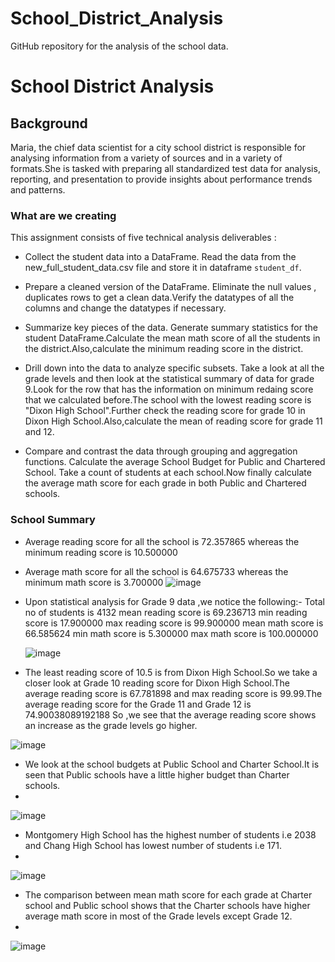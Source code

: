 # School_District_Analysis
GitHub repository for the analysis of the school data.
# School District Analysis

## Background
Maria, the chief data scientist for a city school district is responsible for analysing information from a variety of sources and in a variety of formats.She is tasked with preparing all standardized test data for analysis, reporting, and presentation to provide insights about performance trends and patterns.

### What are we creating
This assignment consists of five technical analysis deliverables :
-    Collect the student data into a DataFrame.
	Read the data from the new_full_student_data.csv file and store it in dataframe `student_df`.
    
-   Prepare a cleaned version of the DataFrame.
Eliminate the null values , duplicates rows to get a clean data.Verify the datatypes of all the columns and change the datatypes if necessary.

-   Summarize key pieces of the data.
Generate summary statistics for the student DataFrame.Calculate the mean math score of all the students in the district.Also,calculate the minimum reading score in the district.
    
-   Drill down into the data to analyze specific subsets.
Take a look at all the grade levels and then look at the statistical summary of data for grade 9.Look for the row that has the information on minimum redaing score that we calculated before.The school with the lowest reading score is "Dixon High School".Further check the reading score for grade 10 in Dixon High School.Also,calculate the mean of reading score for grade 11 and 12.
    
-   Compare and contrast the data through grouping and aggregation functions.
Calculate the average School Budget for Public and Chartered School.
Take a count of students at each school.Now finally calculate the average math score for each grade in both Public and Chartered schools.

### School Summary

 - Average reading score for all the school is 72.357865 whereas the minimum reading score is 10.500000
 
 - Average math score for all the school is 64.675733 whereas the minimum math score is 3.700000
 ![image](https://user-images.githubusercontent.com/119648166/213479700-89b67008-4594-408f-a5f5-320bbf85cb9d.png)

 - Upon statistical analysis for Grade 9 data ,we notice the following:-
	 Total no of students is 4132
	  mean reading score is 69.236713 
	  min reading score is 17.900000
	  max reading score is 99.900000
	  mean math score is 66.585624
	  min math score is 5.300000
	  max math score is 100.000000
	  
	  ![image](https://user-images.githubusercontent.com/119648166/213479098-8b01f584-5fbb-4a88-a2e5-c7faf2aeb935.png)

	 
 - The least reading score of 10.5 is from Dixon High School.So we take a  closer look at Grade 10 reading score  for Dixon High School.The average reading score is  67.781898 and max reading score is 99.99.The average reading score for the Grade 11 and Grade 12 is 74.90038089192188
 So ,we see that the average reading score shows an increase as the grade levels go higher.
 
 ![image](https://user-images.githubusercontent.com/119648166/213480497-3c874acf-fdd6-4c81-b9ad-5fb8e9f28b95.png)

 - We look at the school budgets at Public School and Charter School.It is seen that Public schools have a little higher budget than Charter schools.
 - 
  ![image](https://user-images.githubusercontent.com/119648166/213479319-d28194b9-b823-454c-b615-1b5db1106b22.png)

 - Montgomery High School has the highest number of students i.e 2038 and Chang High School has lowest number of students i.e 171.
 - 
  ![image](https://user-images.githubusercontent.com/119648166/213479367-8a4ce85e-49e1-4308-8682-5ffc96292cf5.png)

 - The comparison between mean math score for each grade at Charter school and Public school shows that the Charter schools have higher average math score in most of the Grade levels except Grade 12.
 - 
 ![image](https://user-images.githubusercontent.com/119648166/213479414-6d9b61f4-9000-46de-bfa2-15db5253c2d2.png)

 
 

